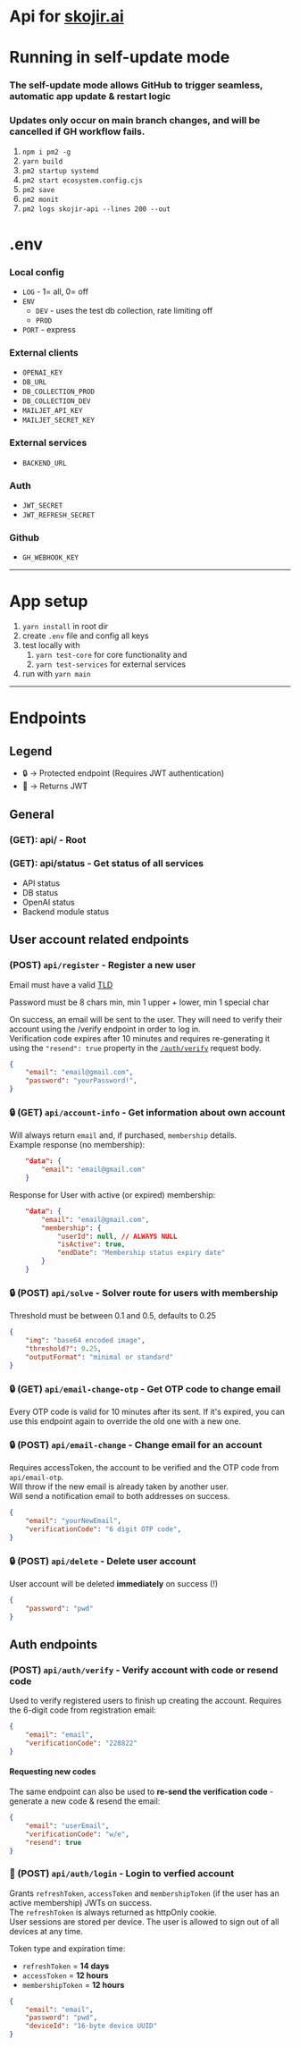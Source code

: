 # Api for [skojir.ai](https://skojir.ai)

# Running in self-update mode

### The self-update mode allows GitHub to trigger seamless, automatic app update & restart logic
### Updates only occur on main branch changes, and will be cancelled if GH workflow fails.

1. `npm i pm2 -g`
2. `yarn build`
3. `pm2 startup systemd`
4. `pm2 start ecosystem.config.cjs`
5. `pm2 save`
6. `pm2 monit`
7. `pm2 logs skojir-api --lines 200 --out`

# .env

### Local config
- `LOG` - 1= all, 0= off
- `ENV`
    - `DEV` - uses the test db collection, rate limiting off
    - `PROD`
- `PORT` - express

### External clients
- `OPENAI_KEY`
- `DB_URL`
- `DB_COLLECTION_PROD`
- `DB_COLLECTION_DEV`
- `MAILJET_API_KEY`
- `MAILJET_SECRET_KEY`

### External services
- `BACKEND_URL`

### Auth
- `JWT_SECRET`
- `JWT_REFRESH_SECRET`

### Github
- `GH_WEBHOOK_KEY`

---
# App setup

1. `yarn install` in root dir
2. create `.env` file and config all keys
3. test locally with
    1. `yarn test-core` for core functionality and
    2. `yarn test-services` for external services
4. run with `yarn main`

---
# Endpoints

## Legend
- 🔒 -> Protected endpoint (Requires JWT authentication)
- 🔑 -> Returns JWT

## General

### (GET): api/ - Root
### (GET): api/status - Get status of all services
- API status
- DB status
- OpenAI status
- Backend module status

## User account related endpoints

### (POST) `api/register` - Register a new user
Email must have a valid [TLD](https://data.iana.org/TLD/tlds-alpha-by-domain.txt)

Password must be 8 chars min, min 1 upper + lower, min 1 special char

On success, an email will be sent to the user. They will need to verify their account using the /verify endpoint in order to log in.\
Verification code expires after 10 minutes and requires re-generating it using the `"resend": true` property in the [`/auth/verify`](#post-apiauthverify---verify-account-with-code-or-resend-code) request body.

```json
{
    "email": "email@gmail.com",
    "password": "yourPassword!",
}
```

### 🔒 (GET) `api/account-info` - Get information about own account

Will always return `email` and, if purchased, `membership` details.\
Example response (no membership):
```json
    "data": {
        "email": "email@gmail.com"
    }
```

Response for User with active (or expired) membership:
```json
    "data": {
        "email": "email@gmail.com",
        "membership": {
            "userId": null, // ALWAYS NULL
            "isActive": true,
            "endDate": "Membership status expiry date"
        }
    }
```

### 🔒 (POST) `api/solve` - Solver route for users with membership
Threshold must be between 0.1 and 0.5, defaults to 0.25
```json
{
    "img": "base64 encoded image",
    "threshold?": 0.25,
    "outputFormat": "minimal or standard"
}
```

### 🔒 (GET) `api/email-change-otp` - Get OTP code to change email

Every OTP code is valid for 10 minutes after its sent. If it's expired, you can use this endpoint again to override the old one with a new one.

### 🔒 (POST) `api/email-change` - Change email for an account
Requires accessToken, the account to be verified and the OTP code from `api/email-otp`.\
Will throw if the new email is already taken by another user. \
Will send a notification email to both addresses on success.

```json
{
    "email": "yourNewEmail",
    "verificationCode": "6 digit OTP code",
}
```

### 🔒 (POST) `api/delete` - Delete user account
User account will be deleted **immediately** on success (!)
```json
{
    "password": "pwd"
}
```

## Auth endpoints

### (POST) `api/auth/verify` - Verify account with code or resend code
Used to verify registered users to finish up creating the account. Requires the 6-digit code from registration email:
```json
{
    "email": "email",
    "verificationCode": "228822"
}
```
#### Requesting new codes
The same endpoint can also be used to **re-send the verification code** - generate a new code & resend the email:
```json
{
    "email": "userEmail",
    "verificationCode": "w/e",
    "resend": true
}
```

### 🔑 (POST) `api/auth/login` - Login to verfied account

Grants `refreshToken`, `accessToken` and `membershipToken` (if the user has an active membership) JWTs on success.\
The `refreshToken` is always returned as httpOnly cookie.\
User sessions are stored per device. The user is allowed to sign out of all devices at any time.

Token type and expiration time:
- `refreshToken` = **14 days**
- `accessToken` = **12 hours**
- `membershipToken` = **12 hours**

```json
{
    "email": "email",
    "password": "pwd",
    "deviceId": "16-byte device UUID"
}
```